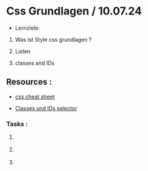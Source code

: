# Css Grundlagen / 10.07.24

- Lernziele:

1. Was ist Style css grundlagen ?

2. Listen

3. classes and IDs

## Resources :

- [css cheat sheet](https://cheatsheets.shecodes.io/css)

- [Classes und IDs selector](https://developer.mozilla.org/en-US/docs/Web/CSS/Class_selectors)

### Tasks :

1. []()

2. []()

3. []()
